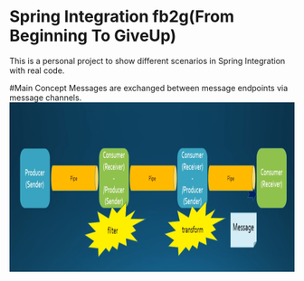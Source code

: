 # Spring Integration fb2g(From Beginning To GiveUp)
This is a personal project to show different scenarios in Spring Integration with real code. 

#Main Concept
Messages are exchanged between message endpoints via message channels. 
<img src="src/docs/images/SpringIntegrationMainConcepts.png" width="900" height="300">
